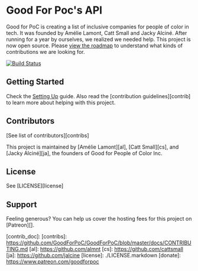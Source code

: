 # Good For Poc's API

Good for PoC is creating a list of inclusive companies for people of color in tech.
It was founded by Amélie Lamont, Catt Small and Jacky Alciné. After running for a year by
ourselves, we realized we needed help. This project is now open source. Please
[view the roadmap][roadmap] to understand what kinds of contributions we are looking for.

[![Build Status](https://travis-ci.org/goodforpoc/goodforpoc-api.svg?branch=master)](https://travis-ci.org/goodforpoc/goodforpoc-api)

## Getting Started
Check the [Setting Up][setup] guide. Also read the [contribution guidelines][contrib] to learn more about helping with this project.

## Contributors
[See list of contributors][contribs]

This project is maintained by [Amélie Lamont][al], [Catt Small][cs], and [Jacky Alciné][ja], the founders of Good for People of Color Inc.

## License
See [LICENSE][license]

## Support
Feeling generous? You can help us cover the hosting fees for this project on [Patreon][].

[roadmap]: https://github.com/GoodForPoC/GoodForPoC/projects/1
[setup]: ./SETTING_UP.markdown
[contrib_doc]:
[contribs]: https://github.com/GoodForPoC/GoodForPoC/blob/master/docs/CONTRIBUTING.md
[al]: https://github.com/almnt
[cs]: https://github.com/cattsmall
[ja]: https://github.com/jalcine
[license]: ./LICENSE.markdown
[donate]: https://www.patreon.com/goodforpoc
